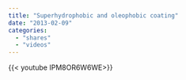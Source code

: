 ```yaml
---
title: "Superhydrophobic and oleophobic coating"
date: "2013-02-09"
categories:
  - "shares"
  - "videos"
---
```


<div style="width: 70vw;">{{< youtube IPM8OR6W6WE>}}</div>
